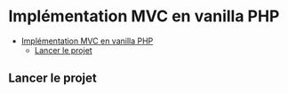 # Implémentation MVC en vanilla PHP

- [Implémentation MVC en vanilla PHP](#implémentation-mvc-en-vanilla-php)
  - [Lancer le projet](#lancer-le-projet)

## Lancer le projet
